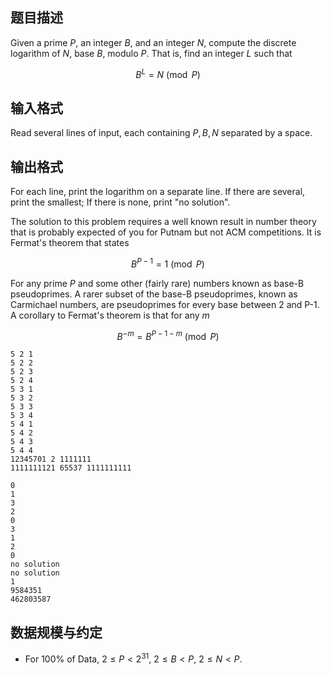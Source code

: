 ## 题目描述

Given a prime $P$, an integer $B$, and an integer $N$, compute the discrete logarithm of $N$, base $B$, modulo $P$. That is, find an integer $L$ such that

$$B^L=N\pmod{P}$$

## 输入格式

Read several lines of input, each containing $P,B,N$ separated by a space.

## 输出格式

For each line, print the logarithm on a separate line. If there are several, print the smallest; If there is none, print "no solution".

The solution to this problem requires a well known result in number theory that is probably expected of you for Putnam but not ACM competitions. It is Fermat's theorem that states

$$B^{P-1}=1\pmod{P}$$

For any prime $P$ and some other (fairly rare) numbers known as base-B pseudoprimes. A rarer subset of the base-B pseudoprimes, known as Carmichael numbers, are pseudoprimes for every base between 2 and P-1. A corollary to Fermat's theorem is that for any $m$

$$B^{-m} = B^{P-1-m}\pmod{P}$$

```input1
5 2 1
5 2 2
5 2 3
5 2 4
5 3 1
5 3 2
5 3 3
5 3 4
5 4 1
5 4 2
5 4 3
5 4 4
12345701 2 1111111
1111111121 65537 1111111111
```

```output1
0
1
3
2
0
3
1
2
0
no solution
no solution
1
9584351
462803587
```

## 数据规模与约定

* For $100\%$ of Data, $2 \leq P < 2^{31}$, $2 \leq B < P$, $2 \leq N < P$.
